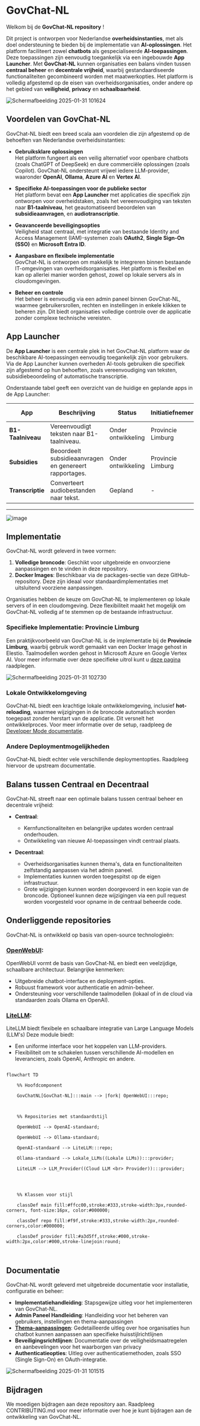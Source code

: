 # GovChat-NL

Welkom bij de **GovChat-NL repository** ! 

Dit project is ontworpen voor Nederlandse **overheidsinstanties**, met als doel ondersteuning te bieden bij de implementatie van **AI-oplossingen**. Het platform faciliteert zowel **chatbots** als gespecialiseerde **AI-toepassingen**. Deze toepassingen zijn eenvoudig toegankelijk via een ingebouwde **App Launcher**. Met **GovChat-NL** kunnen organisaties een balans vinden tussen **centraal beheer** en **decentrale vrijheid**, waarbij gestandaardiseerde functionaliteiten gecombineerd worden met maatwerkopties. Het platform is volledig afgestemd op de eisen van overheidsorganisaties, onder andere op het gebied van **veiligheid**, **privacy** en **schaalbaarheid**. 

![Schermafbeelding 2025-01-31 101624](https://github.com/user-attachments/assets/6a5b689e-5804-47d0-8ce2-85a3275ea857)

## Voordelen van GovChat-NL 

GovChat-NL biedt een breed scala aan voordelen die zijn afgestemd op de behoeften van Nederlandse overheidsinstanties:

- **Gebruiksklare oplossingen**  
  Het platform fungeert als een veilig alternatief voor openbare chatbots (zoals ChatGPT of DeepSeek) en dure commerciële oplossingen (zoals Copilot). GovChat-NL ondersteunt vrijwel iedere LLM-provider, waaronder **OpenAI**, **Ollama**, **Azure AI** en **Vertex AI**.

- **Specifieke AI-toepassingen voor de publieke sector**  
  Het platform bevat een **App Launcher** met applicaties die specifiek zijn ontworpen voor overheidstaken, zoals het vereenvoudiging van teksten naar **B1-taalniveau**, het geautomatiseerd beoordelen van **subsidieaanvragen**, en **audiotranscriptie**.

- **Geavanceerde beveiligingsopties**  
  Veiligheid staat centraal, met integratie van bestaande Identity and Access Management (IAM)-systemen zoals **OAuth2**, **Single Sign-On (SSO)** en **Microsoft Entra ID**. 

- **Aanpasbare en flexibele implementatie**  
  GovChat-NL is ontworpen om makkelijk te integreren binnen bestaande IT-omgevingen van overheidsorganisaties. Het platform is flexibel en kan op allerlei manier worden gehost, zowel op lokale servers als in cloudomgevingen. 

- **Beheer en controle**  
  Het beheer is eenvoudig via een admin paneel binnen GovChat-NL, waarmee gebruikersrollen, rechten en instellingen in enkele klikken te beheren zijn. Dit biedt organisaties volledige controle over de applicatie zonder complexe technische vereisten.

## App Launcher

De **App Launcher** is een centrale plek in het GovChat-NL platform waar de beschikbare AI-toepassingen eenvoudig toegankelijk zijn voor gebruikers. Via de App Launcher kunnen overheden AI-tools gebruiken die specifiek zijn afgestemd op hun behoeften, zoals vereenvoudiging van teksten, subsidiebeoordeling of automatische transcriptie.

Onderstaande tabel geeft een overzicht van de huidige en geplande apps in de App Launcher:

| **App**            | **Beschrijving**                                      | **Status**       | **Initiatiefnemer**       | **Meer informatie**         |
|---------------------|------------------------------------------------------|------------------|---------------------------|-----------------------------|
| **B1-Taalniveau**   | Vereenvoudigt teksten naar B1-taalniveau.            | Onder ontwikkeling | Provincie Limburg       | [Meer informatie](docs/app-launcher/b1-taalniveau.md) |
| **Subsidies**       | Beoordeelt subsidieaanvragen en genereert rapportages.| Onder ontwikkeling | Provincie Limburg      | [Meer informatie](docs/app-launcher/subsidies.md)     |
| **Transcriptie**    | Converteert audiobestanden naar tekst.               | Gepland          | -                         | Beschikbaar binnenkort     |

---

![image](https://github.com/user-attachments/assets/04da966a-05c2-4a95-ad8c-f0de95dcb60c)

## Implementatie 

GovChat-NL wordt geleverd in twee vormen: 

1. **Volledige broncode**: Geschikt voor uitgebreide en onvoorziene aanpassingen en te vinden in deze repository. 
2. **Docker Images**: Beschikbaar via de packages-sectie van deze GitHub-repository. Deze zijn ideaal voor standaardimplementaties met uitsluitend voorziene aanpassingen. 

Organisaties hebben de keuze om GovChat-NL te implementeren op lokale servers of in een cloudomgeving. Deze flexibiliteit maakt het mogelijk om GovChat-NL volledig af te stemmen op de bestaande infrastructuur. 

### Specifieke Implementatie: Provincie Limburg 

Een praktijkvoorbeeld van GovChat-NL is de implementatie bij de **Provincie Limburg**, waarbij gebruik wordt gemaakt van een Docker Image gehost in Elestio. Taalmodellen worden gehost in Microsoft Azure en Google Vertex AI. Voor meer informatie over deze specifieke uitrol kunt u [deze pagina](/docs/implementaties/provincie-limburg.md) raadplegen. 

![Schermafbeelding 2025-01-31 102730](https://github.com/user-attachments/assets/ac30f57d-fdfa-4cf6-a1da-abb56dad1ad7)

### Lokale Ontwikkelomgeving  
GovChat-NL biedt een krachtige lokale ontwikkelomgeving, inclusief **hot-reloading**, waarmee wijzigingen in de broncode automatisch worden toegepast zonder herstart van de applicatie. Dit versnelt het ontwikkelproces. Voor meer informatie over de setup, raadpleeg de [Developer Mode documentatie](docs/handleidingen/developer-mode.md).

### Andere Deploymentmogelijkheden 

GovChat-NL biedt echter vele verschillende deploymentopties. Raadpleeg hiervoor de upstream documentatie. 


## Balans tussen Centraal en Decentraal 

GovChat-NL streeft naar een optimale balans tussen centraal beheer en decentrale vrijheid: 

- **Centraal**:  
   - Kernfunctionaliteiten en belangrijke updates worden centraal onderhouden. 
   - Ontwikkeling van nieuwe AI-toepassingen vindt centraal plaats. 

- **Decentraal**:  
   - Overheidsorganisaties kunnen thema's, data en functionaliteiten zelfstandig aanpassen via het admin paneel. 
   - Implementaties kunnen worden toegespitst op de eigen infrastructuur. 
   - Grote wijzigingen kunnen worden doorgevoerd in een kopie van de broncode. Optioneel kunnen deze wijzigingen via een pull request worden voorgesteld voor opname in de centraal beheerde code. 

## Onderliggende repositories 

GovChat-NL is ontwikkeld op basis van open-source technologieën: 

### [OpenWebUI](https://github.com/open-webui/open-webui):  

OpenWebUI vormt de basis van GovChat-NL en biedt een veelzijdige, schaalbare architectuur. Belangrijke kenmerken: 
- Uitgebreide chatbot-interface en deployment-opties. 
- Robuust framework voor authenticatie en admin-beheer. 
- Ondersteuning voor verschillende taalmodellen (lokaal of in de cloud via standaarden zoals Ollama en OpenAI). 

 

### [LiteLLM](https://github.com/BerriAI/litellm): 

LiteLLM biedt flexibele en schaalbare integratie van Large Language Models (LLM's) Deze module biedt: 
- Een uniforme interface voor het koppelen van LLM-providers. 
- Flexibiliteit om te schakelen tussen verschillende AI-modellen en leveranciers, zoals OpenAI, Anthropic en andere. 

```mermaid 

flowchart TD 

    %% Hoofdcomponent 

    GovChatNL[GovChat-NL]:::main --> |fork| OpenWebUI:::repo; 

 

    %% Repositories met standaardstijl 

    OpenWebUI --> OpenAI-standaard; 

    OpenWebUI --> Ollama-standaard; 

    OpenAI-standaard --> LiteLLM:::repo;

    Ollama-standaard --> Lokale_LLMs((Lokale LLMs)):::provider;

    LiteLLM --> LLM_Provider((Cloud LLM <br> Provider)):::provider;


 

    %% Klassen voor stijl 

    classDef main fill:#ffcc00,stroke:#333,stroke-width:3px,rounded-corners, font-size:16px, color:#000000; 

    classDef repo fill:#f9f,stroke:#333,stroke-width:2px,rounded-corners,color:#000000; 

    classDef provider fill:#a3d5ff,stroke:#000,stroke-width:2px,color:#000,stroke-linejoin:round;

 

``` 

## Documentatie 

GovChat-NL wordt geleverd met uitgebreide documentatie voor installatie, configuratie en beheer: 

- **Implementatiehandleiding**: Stapsgewijze uitleg voor het implementeren van GovChat-NL.  
- **Admin Paneel Handleiding**: Handleiding voor het beheren van gebruikers, instellingen en thema-aanpassingen 
- [**Thema-aanpassingen**](/docs/handleidingen/thema-aanpassingen.md): Gedetailleerde uitleg over hoe organisaties hun chatbot kunnen aanpassen aan specifieke huisstijlrichtlijnen 
- **Beveiligingsrichtlijnen**: Documentatie over de veiligheidsmaatregelen en aanbevelingen voor het waarborgen van privacy 
- **Authenticatieopties**: Uitleg over authenticatiemethoden, zoals SSO (Single Sign-On) en OAuth-integratie.

![Schermafbeelding 2025-01-31 101515](https://github.com/user-attachments/assets/79baef23-a1ee-428e-83f3-95764d0e871a)

## Bijdragen 

We moedigen bijdragen aan deze repository aan. Raadpleeg CONTRIBUTING.md voor meer informatie over hoe je kunt bijdragen aan de ontwikkeling van GovChat-NL. 
